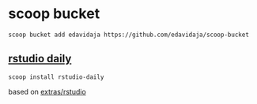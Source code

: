 # scoop bucket

```
scoop bucket add edavidaja https://github.com/edavidaja/scoop-bucket
```

## [rstudio daily](https://dailies.rstudio.com/)

```
scoop install rstudio-daily
```

based on [extras/rstudio](https://github.com/lukesampson/scoop-extras/blob/master/bucket/rstudio.json)
